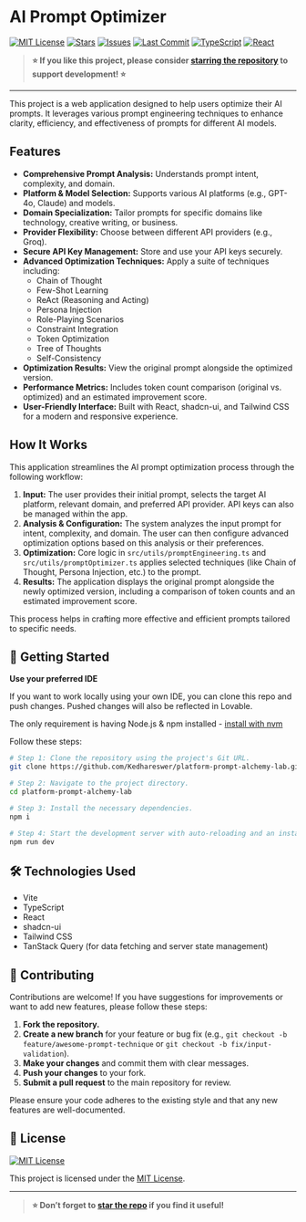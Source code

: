 # AI Prompt Optimizer

[![MIT License](https://img.shields.io/github/license/Kedhareswer/platform-prompt-alchemy-lab?color=brightgreen)](LICENSE)
[![Stars](https://img.shields.io/github/stars/Kedhareswer/platform-prompt-alchemy-lab?style=social)](https://github.com/Kedhareswer/platform-prompt-alchemy-lab/stargazers)
[![Issues](https://img.shields.io/github/issues/Kedhareswer/platform-prompt-alchemy-lab)](https://github.com/Kedhareswer/platform-prompt-alchemy-lab/issues)
[![Last Commit](https://img.shields.io/github/last-commit/Kedhareswer/platform-prompt-alchemy-lab)](https://github.com/Kedhareswer/platform-prompt-alchemy-lab/commits/main)
[![TypeScript](https://img.shields.io/badge/TypeScript-96.3%25-blue?logo=typescript)](https://www.typescriptlang.org/)
[![React](https://img.shields.io/badge/React-UI-blue?logo=react)](https://reactjs.org/)

> **⭐️ If you like this project, please consider [starring the repository](https://github.com/Kedhareswer/platform-prompt-alchemy-lab/stargazers) to support development! ⭐️**

---

This project is a web application designed to help users optimize their AI prompts. It leverages various prompt engineering techniques to enhance clarity, efficiency, and effectiveness of prompts for different AI models.

## Features

- **Comprehensive Prompt Analysis:** Understands prompt intent, complexity, and domain.
- **Platform & Model Selection:** Supports various AI platforms (e.g., GPT-4o, Claude) and models.
- **Domain Specialization:** Tailor prompts for specific domains like technology, creative writing, or business.
- **Provider Flexibility:** Choose between different API providers (e.g., Groq).
- **Secure API Key Management:** Store and use your API keys securely.
- **Advanced Optimization Techniques:** Apply a suite of techniques including:
    - Chain of Thought
    - Few-Shot Learning
    - ReAct (Reasoning and Acting)
    - Persona Injection
    - Role-Playing Scenarios
    - Constraint Integration
    - Token Optimization
    - Tree of Thoughts
    - Self-Consistency
- **Optimization Results:** View the original prompt alongside the optimized version.
- **Performance Metrics:** Includes token count comparison (original vs. optimized) and an estimated improvement score.
- **User-Friendly Interface:** Built with React, shadcn-ui, and Tailwind CSS for a modern and responsive experience.

## How It Works

This application streamlines the AI prompt optimization process through the following workflow:

1.  **Input:** The user provides their initial prompt, selects the target AI platform, relevant domain, and preferred API provider. API keys can also be managed within the app.
2.  **Analysis & Configuration:** The system analyzes the input prompt for intent, complexity, and domain. The user can then configure advanced optimization options based on this analysis or their preferences.
3.  **Optimization:** Core logic in `src/utils/promptEngineering.ts` and `src/utils/promptOptimizer.ts` applies selected techniques (like Chain of Thought, Persona Injection, etc.) to the prompt.
4.  **Results:** The application displays the original prompt alongside the newly optimized version, including a comparison of token counts and an estimated improvement score.

This process helps in crafting more effective and efficient prompts tailored to specific needs.

## 🚀 Getting Started

**Use your preferred IDE**

If you want to work locally using your own IDE, you can clone this repo and push changes. Pushed changes will also be reflected in Lovable.

The only requirement is having Node.js & npm installed - [install with nvm](https://github.com/nvm-sh/nvm#installing-and-updating)

Follow these steps:

```sh
# Step 1: Clone the repository using the project's Git URL.
git clone https://github.com/Kedhareswer/platform-prompt-alchemy-lab.git

# Step 2: Navigate to the project directory.
cd platform-prompt-alchemy-lab

# Step 3: Install the necessary dependencies.
npm i

# Step 4: Start the development server with auto-reloading and an instant preview.
npm run dev
```

## 🛠️ Technologies Used

- Vite
- TypeScript
- React
- shadcn-ui
- Tailwind CSS
- TanStack Query (for data fetching and server state management)

## 🤝 Contributing

Contributions are welcome! If you have suggestions for improvements or want to add new features, please follow these steps:

1.  **Fork the repository.**
2.  **Create a new branch** for your feature or bug fix (e.g., `git checkout -b feature/awesome-prompt-technique` or `git checkout -b fix/input-validation`).
3.  **Make your changes** and commit them with clear messages.
4.  **Push your changes** to your fork.
5.  **Submit a pull request** to the main repository for review.

Please ensure your code adheres to the existing style and that any new features are well-documented.

## 📄 License

[![MIT License](https://img.shields.io/badge/License-MIT-green.svg)](LICENSE)

This project is licensed under the [MIT License](LICENSE).

---

> **⭐️ Don’t forget to [star the repo](https://github.com/Kedhareswer/platform-prompt-alchemy-lab/stargazers) if you find it useful!**
